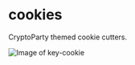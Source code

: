 cookies
=======

CryptoParty themed cookie cutters.

![Image of key-cookie](https://raw.githubusercontent.com/CryptoPartyGraz/cookies/master/key-cookie.jpg)
